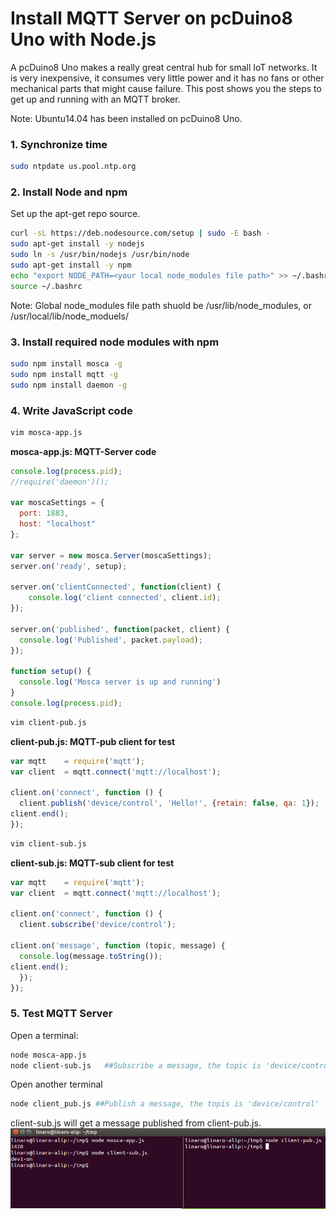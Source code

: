 # Install MQTT Server on pcDuino8 Uno with Node.js

A pcDuino8 Uno makes a really great central hub for small IoT networks. It is very inexpensive, it consumes very little power and it has no fans or other mechanical parts that might cause failure. This post shows you the steps to get up and running with an MQTT broker.

Note: Ubuntu14.04 has been installed on pcDuino8 Uno.

### 1. Synchronize time
```bash
sudo ntpdate us.pool.ntp.org
```

### 2. Install Node and npm

Set up the apt-get repo source.
```bash
curl -sL https://deb.nodesource.com/setup | sudo -E bash -
sudo apt-get install -y nodejs
sudo ln -s /usr/bin/nodejs /usr/bin/node
sudo apt-get install -y npm
echo "export NODE_PATH=<your local node_modules file path>" >> ~/.bashrc
source ~/.bashrc
```
Note: Global node_modules file path shuold be /usr/lib/node_modules, or /usr/local/lib/node_moduels/

### 3. Install required node modules with npm
```bash
sudo npm install mosca -g
sudo npm install mqtt -g
sudo npm install daemon -g
```

### 4. Write JavaScript code
```bash
vim mosca-app.js
```
**mosca-app.js: MQTT-Server code**

```js
console.log(process.pid);
//require('daemon')();
 
var moscaSettings = {
  port: 1883,
  host: "localhost"
};
 
var server = new mosca.Server(moscaSettings);
server.on('ready', setup);
 
server.on('clientConnected', function(client) {
    console.log('client connected', client.id);     
});
 
server.on('published', function(packet, client) {
  console.log('Published', packet.payload);
});
 
function setup() {
  console.log('Mosca server is up and running')
}
console.log(process.pid);

```
```bash
vim client-pub.js
```

**client-pub.js: MQTT-pub client for test**
```js
var mqtt    = require('mqtt');
var client  = mqtt.connect('mqtt://localhost');

client.on('connect', function () {
  client.publish('device/control', 'Hello!', {retain: false, qa: 1});
client.end();
});

```
```bash
vim client-sub.js
```

**client-sub.js: MQTT-sub client for test**
```js
var mqtt    = require('mqtt');
var client  = mqtt.connect('mqtt://localhost');

client.on('connect', function () {
  client.subscribe('device/control');

client.on('message', function (topic, message) {
  console.log(message.toString());
client.end();
  });
});

```

### 5. Test MQTT Server
Open a terminal:
```bash
node mosca-app.js
node client-sub.js   ##Subscribe a message, the topic is 'device/control'
```
Open another terminal
```bash
node client_pub.js ##Publish a message, the topis is 'device/control'
```
client-sub.js will get a message published from client-pub.js.
![](../images/mqtt-server.png)

